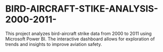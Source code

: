 # BIRD-AIRCRAFT-STIKE-ANALYSIS-2000-2011-
This project analyzes bird-aircraft strike data from 2000 to 2011 using Microsoft Power BI. The interactive dashboard allows for exploration of trends and insights to improve aviation safety.
